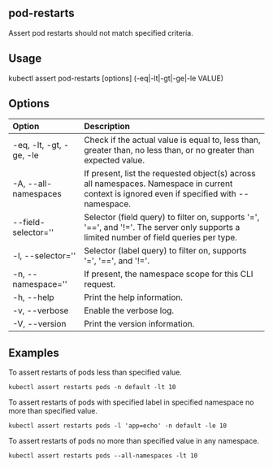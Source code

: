 ## pod-restarts

Assert pod restarts should not match specified criteria.

## Usage

kubectl assert pod-restarts [options] (-eq|-lt|-gt|-ge|-le VALUE)

## Options

| Option                  | Description
|:------------------------|:-----------
| -eq, -lt, -gt, -ge, -le | Check if the actual value is equal to, less than, greater than, no less than, or no greater than expected value.
| -A, --all-namespaces    | If present, list the requested object(s) across all namespaces. Namespace in current context is ignored even if specified with --namespace.
|     --field-selector='' | Selector (field query) to filter on, supports '=', '==', and '!='. The server only supports a limited number of field queries per type.
| -l, --selector=''       | Selector (label query) to filter on, supports '=', '==', and '!='.
| -n, --namespace=''      | If present, the namespace scope for this CLI request.
| -h, --help              | Print the help information.
| -v, --verbose           | Enable the verbose log.
| -V, --version           | Print the version information.

## Examples

To assert restarts of pods less than specified value.
```shell
kubectl assert restarts pods -n default -lt 10
```

To assert restarts of pods with specified label in specified namespace no more than specified value.
```shell
kubectl assert restarts pods -l 'app=echo' -n default -le 10
```

To assert restarts of pods no more than specified value in any namespace.
```shell
kubectl assert restarts pods --all-namespaces -lt 10
```
